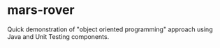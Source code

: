 # mars-rover
Quick demonstration of "object oriented programming" approach using Java and Unit Testing components.

